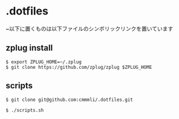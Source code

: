 # .dotfiles
~以下に置くものは以下ファイルのシンボリックリンクを置いています

## zplug install

```
$ export ZPLUG_HOME=~/.zplug
$ git clone https://github.com/zplug/zplug $ZPLUG_HOME
```

## scripts

```
$ git clone git@github.com:cmmmli/.dotfiles.git
```

```
$ ./scripts.sh
```
